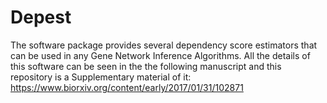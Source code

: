 # Depest
The software package provides several dependency score estimators that can be used in any Gene Network Inference Algorithms.
All the details of this software can be seen in the the following manuscript and this repository is a Supplementary material of it: https://www.biorxiv.org/content/early/2017/01/31/102871
